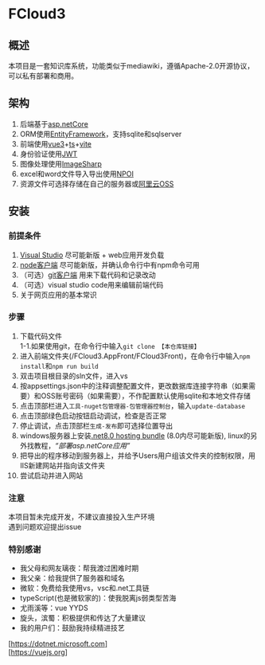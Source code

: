 # FCloud3
## 概述
本项目是一套知识库系统，功能类似于mediawiki，遵循Apache-2.0开源协议，可以私有部署和商用。
## 架构
1. 后端基于[asp.netCore](https://dotnet.microsoft.com/zh-cn/apps/aspnet)
2. ORM使用[EntityFramework](https://learn.microsoft.com/zh-cn/ef/)，支持sqlite和sqlserver
3. 前端使用[vue3](https://vuejs.org)+[ts](https://typescriptlang.org)+[vite](https://vite.dev)
4. 身份验证使用[JWT](https://jwt.io)
5. 图像处理使用[ImageSharp](https://sixlabors.com/products/imagesharp/)
6. excel和word文件导入导出使用[NPOI](https://www.nuget.org/packages/NPOI)
7. 资源文件可选择存储在自己的服务器或[阿里云OSS](https://www.aliyun.com/product/oss)

## 安装
### 前提条件
1. [Visual Studio](https://visualstudio.microsoft.com/zh-hans/) 尽可能新版 + web应用开发负载
2. [node客户端](https://nodejs.org/en) 尽可能新版，并确认命令行中有npm命令可用
3. （可选）[git客户端](https://git-scm.com/downloads) 用来下载代码和记录改动
4. （可选）visual studio code用来编辑前端代码
5. 关于网页应用的基本常识

### 步骤
1. 下载代码文件  
    1-1.如果使用git，在命令行中输入`git clone 【本仓库链接】`
2. 进入前端文件夹(/FCloud3.AppFront/FCloud3Front)，在命令行中输入`npm install`和`npm run build`
3. 双击项目根目录的sln文件，进入vs
4. 按appsettings.json中的注释调整配置文件，更改数据库连接字符串（如果需要）和OSS账号密码（如果需要），不作配置默认使用sqlite和本地文件存储
5. 点击顶部栏进入`工具-nuget包管理器-包管理器控制台`，输入`update-database`
6. 点击顶部绿色启动按钮启动调试，检查是否正常
7. 停止调试，点击顶部栏`生成-发布`即可选择位置导出
8. windows服务器上安装[.net8.0 hosting bundle](https://dotnet.microsoft.com/zh-cn/download/dotnet/8.0) (8.0内尽可能新版), linux的另外找教程，*“部署asp.netCore应用”*
9. 把导出的程序移动到服务器上，并给予Users用户组该文件夹的控制权限，用IIS新建网站并指向该文件夹
10. 尝试启动并进入网站

### 注意
本项目暂未完成开发，不建议直接投入生产环境  
遇到问题欢迎提出issue

### 特别感谢
- 我父母和网友璃夜：帮我渡过困难时期
- 我父亲：给我提供了服务器和域名
- 微软：免费给我使用vs，vsc和.net工具链
- typeScript(也是微软家的)：使我脱离js弱类型苦海
- 尤雨溪等：vue YYDS
- 旋头，滨蜀：积极提供和传达了大量建议
- 我的用户们：鼓励我持续精进技艺

[https://dotnet.microsoft.com]  
[https://vuejs.org]